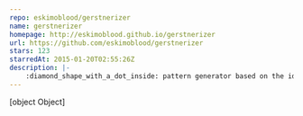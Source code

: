 ```yaml
---
repo: eskimoblood/gerstnerizer
name: gerstnerizer
homepage: http://eskimoblood.github.io/gerstnerizer
url: https://github.com/eskimoblood/gerstnerizer
stars: 123
starredAt: 2015-01-20T02:55:26Z
description: |-
    :diamond_shape_with_a_dot_inside: pattern generator based on the idea of the book "Forms of Colors"
---
```


[object Object]

